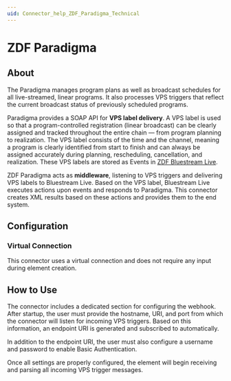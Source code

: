 ```yaml
---
uid: Connector_help_ZDF_Paradigma_Technical
---
```


# ZDF Paradigma

## About

The Paradigma manages program plans as well as broadcast schedules for all live-streamed, linear programs. It also processes VPS triggers that reflect the current broadcast status of previously scheduled programs.

Paradigma provides a SOAP API for **VPS label delivery**. A VPS label is used so that a program-controlled registration (linear broadcast) can be clearly assigned and tracked throughout the entire chain — from program planning to realization. The VPS label consists of the time and the channel, meaning a program is clearly identified from start to finish and can always be assigned accurately during planning, rescheduling, cancellation, and realization. These VPS labels are stored as Events in [ZDF Bluestream Live](xref:Connector_help_ZDF_Bluestream_Live).

ZDF Paradigma acts as **middleware**, listening to VPS triggers and delivering VPS labels to Bluestream Live. Based on the VPS label, Bluestream Live executes actions upon events and responds to Paradigma. This connector creates XML results based on these actions and provides them to the end system.

## Configuration

### Virtual Connection

This connector uses a virtual connection and does not require any input during element creation.

## How to Use

The connector includes a dedicated section for configuring the webhook. After startup, the user must provide the hostname, URI, and port from which the connector will listen for incoming VPS triggers. Based on this information, an endpoint URI is generated and subscribed to automatically.

In addition to the endpoint URI, the user must also configure a username and password to enable Basic Authentication.

Once all settings are properly configured, the element will begin receiving and parsing all incoming VPS trigger messages.